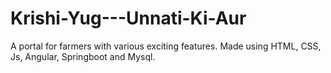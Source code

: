 # Krishi-Yug---Unnati-Ki-Aur
A portal for farmers with various exciting features. Made using HTML, CSS, Js, Angular, Springboot and Mysql.
